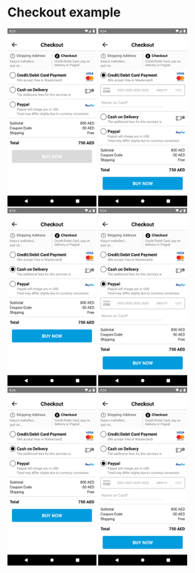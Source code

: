 # Checkout example

<div class="row">
  <img src="https://raw.githubusercontent.com/mecitsezginn/ReactNativeExamples/main/jaliri/img/Screenshot_1642364634.png" width="200" title="hover text">
  <img src="https://raw.githubusercontent.com/mecitsezginn/ReactNativeExamples/main/jaliri/img/Screenshot_1642364647.png" width="200" title="hover text">
  <img src="https://raw.githubusercontent.com/mecitsezginn/ReactNativeExamples/main/jaliri/img/Screenshot_1642364655.png" width="200" title="hover text">
  <img src="https://raw.githubusercontent.com/mecitsezginn/ReactNativeExamples/main/jaliri/img/Screenshot_1642364659.png" width="200" title="hover text">
  <img src="https://raw.githubusercontent.com/mecitsezginn/ReactNativeExamples/main/jaliri/img/Screenshot_1642364655.png" width="200" title="hover text">
  <img src="https://raw.githubusercontent.com/mecitsezginn/ReactNativeExamples/main/jaliri/img/Screenshot_1642364659.png" width="200" title="hover text">
</div>

